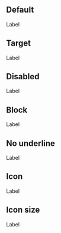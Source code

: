 ## Default

<scale-link href="http://example.com">
	Label
</scale-link>

## Target

<scale-link href="http://example.com" target="_blank">
	Label
</scale-link>

## Disabled

<scale-link href="http://example.com" disabled>
	Label
</scale-link>

## Block

<scale-link href="http://example.com" block="true">
	Label
</scale-link>

## No underline

<scale-link href="http://example.com" underline="false">
	Label
</scale-link>

## Icon

<scale-link href="http://example.com" icon="M16.471,8.321 L12.613594,0.502886112 L8.755,8.321 L0.126435258,9.57533801 L6.37,15.66 L4.89610548,24.2548735 L12.613,20.197 L20.3310826,24.2548735 L18.856,15.66 L25.1007528,9.57533801 L16.471,8.321 Z M9.41891527,9.23556376 L12.613,2.761 L15.8082728,9.23556376 L22.951,10.273 L17.7826928,15.3122039 L19.003,22.427 L12.613594,19.067774 L6.223,22.427 L7.44449521,15.3122039 L2.275,10.273 L9.41891527,9.23556376 Z">
	Label
</scale-link>

## Icon size

<scale-link href="http://example.com" icon-size="16" icon="M16.471,8.321 L12.613594,0.502886112 L8.755,8.321 L0.126435258,9.57533801 L6.37,15.66 L4.89610548,24.2548735 L12.613,20.197 L20.3310826,24.2548735 L18.856,15.66 L25.1007528,9.57533801 L16.471,8.321 Z M9.41891527,9.23556376 L12.613,2.761 L15.8082728,9.23556376 L22.951,10.273 L17.7826928,15.3122039 L19.003,22.427 L12.613594,19.067774 L6.223,22.427 L7.44449521,15.3122039 L2.275,10.273 L9.41891527,9.23556376 Z">
	Label
</scale-link>
